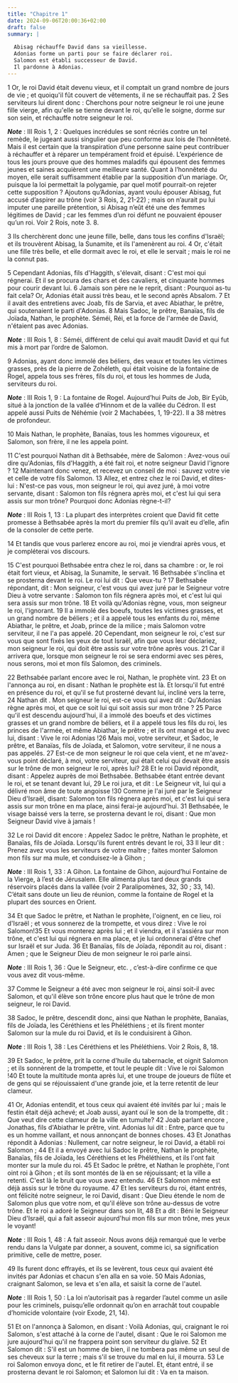 ```yaml
---
title: "Chapitre 1"
date: 2024-09-06T20:00:36+02:00
draft: false
summary: |
  
  Abisag réchauffe David dans sa vieillesse.
  Adonias forme un parti pour se faire déclarer roi.
  Salomon est établi successeur de David.
  Il pardonne à Adonias.
---
```



1 Or, le roi David était devenu vieux, et il comptait un grand nombre de jours de vie ; et quoiqu'il fût couvert de vêtements, il ne se réchauffait pas. 2 Ses serviteurs lui dirent donc : Cherchons pour notre seigneur le roi une jeune fille vierge, afin qu'elle se tienne devant le roi, qu'elle le soigne, dorme sur son sein, et réchauffe notre seigneur le roi.

***Note*** :  III Rois 1, 2 : Quelques incrédules se sont récriés contre un tel remède, le jugeant aussi singulier que peu conforme aux lois de l’honnêteté. Mais il est certain que la transpiration d’une personne saine peut contribuer à réchauffer et à réparer un tempérament froid et épuisé. L’expérience de tous les jours prouve que des hommes maladifs qui épousent des femmes jeunes et saines acquièrent une meilleure santé. Quant à l’honnêteté du moyen, elle serait suffisamment établie par la supposition d’un mariage. Or, puisque la loi permettait la polygamie, par quel motif pourrait-on rejeter cette supposition ? Ajoutons qu’Adonias, ayant voulu épouser Abisag, fut accusé d’aspirer au trône (voir 3 Rois, 2, 21-22) ; mais on n’aurait pu lui imputer une pareille prétention, si Abisag n’eût été une des femmes légitimes de David ; car les femmes d’un roi défunt ne pouvaient épouser qu’un roi. Voir 2 Rois, note 3. 8.

3 Ils cherchèrent donc une jeune fille, belle, dans tous les confins d'Israël; et ils trouvèrent Abisag, la Sunamite, et ils l'amenèrent au roi. 4 Or, c'était une fille très belle, et elle dormait avec le roi, et elle le servait ; mais le roi ne la connut pas.


5 Cependant Adonias, fils d'Haggith, s'élevait, disant : C'est moi qui régnerai. Et il se procura des chars et des cavaliers, et cinquante hommes pour courir devant lui. 6 Jamais son père ne le reprit, disant : Pourquoi as-tu fait cela? Or, Adonias était aussi très beau, et le second après Absalom. 7 Et il avait des entretiens avec Joab, fils de Sarvia, et avec Abiathar, le prêtre, qui soutenaient le parti d'Adonias. 8 Mais Sadoc, le prêtre, Banaïas, fils de Joïada, Nathan, le prophète. Séméi, Réi, et la force de l'armée de David, n'étaient pas avec Adonias.

***Note*** :  III Rois 1, 8 : Séméi, différent de celui qui avait maudit David et qui fut mis à mort par l’ordre de Salomon.

9 Adonias, ayant donc immolé des béliers, des veaux et toutes les victimes grasses, près de la pierre de Zohéleth, qui était voisine de la fontaine de Rogel, appela tous ses frères, fils du roi, et tous les hommes de Juda, serviteurs du roi.

***Note*** :  III Rois 1, 9 : La fontaine de Rogel. Aujourd’hui Puits de Job, Bir Eyûb, situé à la jonction de la vallée d’Hinnom et de la vallée du Cédron. Il est appelé aussi Puits de Néhémie (voir 2 Machabées, 1, 19-22). Il a 38 mètres de profondeur.

10 Mais Nathan, le prophète, Banaïas, tous les hommes vigoureux, et Salomon, son frère, il ne les appela point.


11 C'est pourquoi Nathan dit à Bethsabée, mère de Salomon : Avez-vous ouï dire qu'Adonias, fils d'Haggith, a été fait roi, et notre seigneur David l'ignore ? 12 Maintenant donc venez, et recevez un conseil de moi : sauvez votre vie et celle de votre fils Salomon. 13 Allez, et entrez chez le roi David, et dites-lui : N'est-ce pas vous, mon seigneur le roi, qui avez juré, à moi votre servante, disant : Salomon ton fils régnera après moi, et c'est lui qui sera assis sur mon trône? Pourquoi donc Adonias règne-t-il?

***Note*** :  III Rois 1, 13 : La plupart des interprètes croient que David fit cette promesse à Bethsabée après la mort du premier fils qu’il avait eu d’elle, afin de la consoler de cette perte.

14 Et tandis que vous parlerez encore au roi, moi je viendrai après vous, et je compléterai vos discours.


15 C'est pourquoi Bethsabée entra chez le roi, dans sa chambre : or, le roi était fort vieux, et Abisag, la Sunamite, le servait. 16 Bethsabée s'inclina et se prosterna devant le roi. Le roi lui dit : Que veux-tu ? 17 Bethsabée répondant, dit : Mon seigneur, c'est vous qui avez juré par le Seigneur votre Dieu à votre servante : Salomon ton fils régnera après moi, et c'est lui qui sera assis sur mon trône. 18 Et voilà qu'Adonias règne, vous, mon seigneur le roi, l'ignorant. 19 Il a immolé des boeufs, toutes les victimes grasses, et un grand nombre de béliers ; et il a appelé tous les enfants du roi, même Abiathar, le prêtre, et Joab, prince de la milice ; mais Salomon votre serviteur, il ne l'a pas appelé. 20 Cependant, mon seigneur le roi, c'est sur vous que sont fixés les yeux de tout Israël, afin que vous leur déclariez, mon seigneur le roi, qui doit être assis sur votre trône après vous. 21 Car il arrivera que, lorsque mon seigneur le roi se sera endormi avec ses pères, nous serons, moi et mon fils Salomon, des
criminels.


22 Bethsabée parlant encore avec le roi, Nathan, le prophète vint. 23 Et on l'annonça au roi, en disant : Nathan le prophète est là. Et lorsqu'il fut entré en présence du roi, et qu'il se fut prosterné devant lui, incliné vers la terre, 24 Nathan dit . Mon seigneur le roi, est-ce vous qui avez dit : Qu'Adonias règne après moi, et que ce soit lui qui soit assis sur mon trône ? 25 Parce qu'il est descendu aujourd'hui, il a immolé des boeufs et des victimes grasses et un grand nombre de béliers, et il a appelé tous les fils du roi, les princes de l'armée, et même Abiathar, le prêtre ; et ils ont mangé et bu avec lui, disant : Vive le roi Adonias !26 Mais moi, votre serviteur, et Sadoc, le prêtre, et Banaïas, fils de Joïada, et Salomon, votre serviteur, il ne nous a pas appelés. 27 Est-ce de mon seigneur le roi que cela vient, et ne m'avez-vous point déclaré, à moi, votre serviteur, qui était celui qui devait être assis sur le trône de mon seigneur le roi, après lui? 28 Et le roi David répondit, disant : Appelez
auprès de moi Bethsabée. Bethsabée étant entrée devant le roi, et se tenant devant lui, 29 Le roi jura, et dit : Le Seigneur vit, lui qui a délivré mon âme de toute angoisse !30 Comme je l'ai juré par le Seigneur Dieu d'Israël, disant: Salomon ton fils régnera après moi, et c'est lui qui sera assis sur mon trône en ma place, ainsi ferai-je aujourd'hui. 31 Bethsabée, le visage baissé vers la terre, se prosterna devant le roi, disant : Que mon Seigneur David vive à jamais !


32 Le roi David dit encore : Appelez Sadoc le prêtre, Nathan le prophète, et Banaïas, fils de Joïada. Lorsqu'ils furent entrés devant le roi, 33 Il leur dit : Prenez avez vous les serviteurs de votre maître ; faites monter Salomon mon fils sur ma mule, et conduisez-le à Gihon ;

***Note*** :  III Rois 1, 33 : A Gihon. La fontaine de Gihon, aujourd’hui Fontaine de la Vierge, à l’est de Jérusalem. Elle alimenta plus tard deux grands réservoirs placés dans la vallée (voir 2 Paralipomènes, 32, 30 ; 33, 14). C’était sans doute un lieu de réunion, comme la fontaine de Rogel et la plupart des sources en Orient.

34 Et que Sadoc le prêtre, et Nathan le prophète, l'oignent, en ce lieu, roi d'Israël ; et vous sonnerez de la trompette, et vous direz : Vive le roi Salomon!35 Et vous monterez après lui ; et il viendra, et il s'assiéra sur mon trône, et c'est lui qui régnera en ma place, et je lui ordonnerai d'être chef sur Israël et sur Juda. 36 Et Banaïas, fils de Joïada, répondit au roi, disant : Amen ; que le Seigneur Dieu de mon seigneur le roi parle ainsi.

***Note*** :  III Rois 1, 36 : Que le Seigneur, etc. , c’est-à-dire confirme ce que vous avez dit vous-même.

37 Comme le Seigneur a été avec mon seigneur le roi, ainsi soit-il avec Salomon, et qu'il élève son trône encore plus haut que le trône de mon seigneur, le roi David.


38 Sadoc, le prêtre, descendit donc, ainsi que Nathan le prophète, Banaïas, fils de Joïada, les Céréthiens et les Phéléthiens ; et ils firent monter Salomon sur la mule du roi David, et ils le conduisirent à Gihon.

***Note*** :  III Rois 1, 38 : Les Céréthiens et les Phéléthiens. Voir 2 Rois, 8, 18.

39 Et Sadoc, le prêtre, prit la corne d'huile du tabernacle, et oignit Salomon ; et ils sonnèrent de la trompette, et tout le peuple dit : Vive le roi Salomon !40 Et toute la multitude monta après lui, et une troupe de joueurs de flûte et de gens qui se réjouissaient d'une grande joie, et la terre retentit de leur clameur.


41 Or, Adonias entendit, et tous ceux qui avaient été invités par lui ; mais le festin était déjà achevé; et Joab aussi, ayant ouï le son de la trompette, dit : Que veut dire cette clameur de la ville en tumulte? 42 Joab parlant encore , Jonathas, fils d'Abiathar le prêtre, vint. Adonias lui dit : Entre, parce que tu es un homme vaillant, et nous annonçant de bonnes choses. 43 Et Jonathas répondit à Adonias : Nullement, car notre seigneur, le roi David, a établi roi Salomon ; 44 Et il a envoyé avec lui Sadoc le prêtre, Nathan le prophète, Banaïas, fils de Joïada, les Céréthiens et les Phéléthiens, et ils l'ont fait monter sur la mule du roi. 45 Et Sadoc le prêtre, et Nathan le prophète, l'ont oint roi à Gihon ; et ils sont montés de là en se réjouissant; et la ville a retenti. C'est là le bruit que vous avez entendu. 46 Et Salomon même est déjà assis sur le trône du royaume. 47 Et les serviteurs du roi, étant entrés, ont félicité notre seigneur, le roi David, disant : Que Dieu étende le nom de Salomon plus que
votre nom, et qu'il élève son trône au-dessus de votre trône. Et le roi a adoré le Seigneur dans son lit, 48 Et a dit : Béni le Seigneur Dieu d'Israël, qui a fait asseoir aujourd'hui mon fils sur mon trône, mes yeux le voyant!

***Note*** :  III Rois 1, 48 : A fait asseoir. Nous avons déjà remarqué que le verbe rendu dans la Vulgate par donner, a souvent, comme ici, sa signification primitive, celle de mettre, poser.


49 Ils furent donc effrayés, et ils se levèrent, tous ceux qui avaient été invités par Adonias et chacun s'en alla en sa voie. 50 Mais Adonias, craignant Salomon, se leva et s'en alla, et saisit la corne de l'autel.

***Note*** :  III Rois 1, 50 : La loi n’autorisait pas à regarder l’autel comme un asile pour les criminels, puisqu’elle ordonnait qu’on en arrachât tout coupable d’homicide volontaire (voir Exode, 21, 14).

51 Et on l'annonça à Salomon, en disant : Voilà Adonias, qui, craignant le roi Salomon, s'est attaché à la corne de l'autel, disant : Que le roi Salomon me jure aujourd'hui qu'il ne frappera point son serviteur du glaive. 52 Et Salomon dit : S'il est un homme de bien, il ne tombera pas même un seul de ses cheveux sur la terre ; mais s'il se trouve du mal en lui, il mourra. 53 Le roi Salomon envoya donc, et le fit retirer de l'autel. Et, étant entré, il se prosterna devant le roi Salomon; et Salomon lui dit : Va en ta maison.

